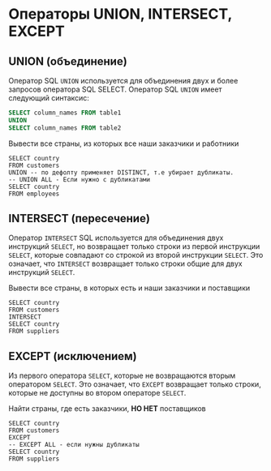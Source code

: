 # Операторы UNION, INTERSECT, EXCEPT

## UNION (объединение)

Оператор SQL `UNION` используется для объединения двух и более запросов оператора SQL SELECT.
Оператор SQL `UNION` имеет следующий синтаксис:

```sql
SELECT column_names FROM table1
UNION
SELECT column_names FROM table2
```

Вывести все страны, из которых все наши заказчики и работники

```postgresql
SELECT country
FROM customers
UNION -- по дефолту применяет DISTINCT, т.е убирает дубликаты.
-- UNION ALL - Если нужно с дубликатами
SELECT country
FROM employees
```

## INTERSECT (пересечение)

Оператор `INTERSECT` SQL используется для объединения двух инструкций `SELECT`, но возвращает
только строки из первой инструкции `SELECT`, которые совпадают со строкой из второй инструкции `SELECT`.
Это означает, что `INTERSECT` возвращает только строки общие для двух инструкций `SELECT`.

Вывести все страны, в которых есть и наши заказчики и поставщики

```postgresql
SELECT country
FROM customers
INTERSECT
SELECT country
FROM suppliers
```

## EXCEPT (исключением)

Из первого оператора `SELECT`, которые не возвращаются вторым оператором `SELECT`.
Это означает, что `EXCEPT` возвращает только строки, которые не доступны во втором операторе `SELECT`.

Найти страны, где есть заказчики, **НО НЕТ** поставщиков

```postgresql
SELECT country
FROM customers
EXCEPT
-- EXCEPT ALL - если нужны дубликаты
SELECT country
FROM suppliers
```
